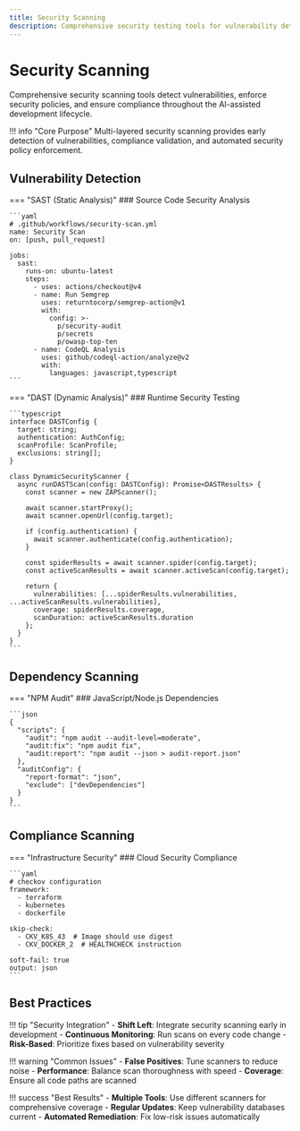```yaml
---
title: Security Scanning
description: Comprehensive security testing tools for vulnerability detection and compliance enforcement.
---
```


# Security Scanning

Comprehensive security scanning tools detect vulnerabilities, enforce security policies, and ensure compliance throughout the AI-assisted development lifecycle.

!!! info "Core Purpose"
    Multi-layered security scanning provides early detection of vulnerabilities, compliance validation, and automated security policy enforcement.

## Vulnerability Detection

=== "SAST (Static Analysis)"
    ### Source Code Security Analysis
    
    ```yaml
    # .github/workflows/security-scan.yml
    name: Security Scan
    on: [push, pull_request]
    
    jobs:
      sast:
        runs-on: ubuntu-latest
        steps:
          - uses: actions/checkout@v4
          - name: Run Semgrep
            uses: returntocorp/semgrep-action@v1
            with:
              config: >-
                p/security-audit
                p/secrets
                p/owasp-top-ten
          - name: CodeQL Analysis
            uses: github/codeql-action/analyze@v2
            with:
              languages: javascript,typescript
    ```

=== "DAST (Dynamic Analysis)"
    ### Runtime Security Testing
    
    ```typescript
    interface DASTConfig {
      target: string;
      authentication: AuthConfig;
      scanProfile: ScanProfile;
      exclusions: string[];
    }
    
    class DynamicSecurityScanner {
      async runDASTScan(config: DASTConfig): Promise<DASTResults> {
        const scanner = new ZAPScanner();
        
        await scanner.startProxy();
        await scanner.openUrl(config.target);
        
        if (config.authentication) {
          await scanner.authenticate(config.authentication);
        }
        
        const spiderResults = await scanner.spider(config.target);
        const activeScanResults = await scanner.activeScan(config.target);
        
        return {
          vulnerabilities: [...spiderResults.vulnerabilities, ...activeScanResults.vulnerabilities],
          coverage: spiderResults.coverage,
          scanDuration: activeScanResults.duration
        };
      }
    }
    ```

## Dependency Scanning

=== "NPM Audit"
    ### JavaScript/Node.js Dependencies
    
    ```json
    {
      "scripts": {
        "audit": "npm audit --audit-level=moderate",
        "audit:fix": "npm audit fix",
        "audit:report": "npm audit --json > audit-report.json"
      },
      "auditConfig": {
        "report-format": "json",
        "exclude": ["devDependencies"]
      }
    }
    ```

## Compliance Scanning

=== "Infrastructure Security"
    ### Cloud Security Compliance
    
    ```yaml
    # checkov configuration
    framework:
      - terraform
      - kubernetes
      - dockerfile
    
    skip-check:
      - CKV_K8S_43  # Image should use digest
      - CKV_DOCKER_2  # HEALTHCHECK instruction
    
    soft-fail: true
    output: json
    ```

## Best Practices

!!! tip "Security Integration"
    - **Shift Left**: Integrate security scanning early in development
    - **Continuous Monitoring**: Run scans on every code change
    - **Risk-Based**: Prioritize fixes based on vulnerability severity

!!! warning "Common Issues"
    - **False Positives**: Tune scanners to reduce noise
    - **Performance**: Balance scan thoroughness with speed
    - **Coverage**: Ensure all code paths are scanned

!!! success "Best Results"
    - **Multiple Tools**: Use different scanners for comprehensive coverage
    - **Regular Updates**: Keep vulnerability databases current
    - **Automated Remediation**: Fix low-risk issues automatically